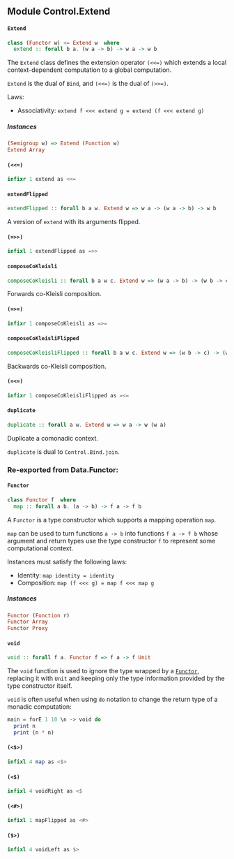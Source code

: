 ## Module Control.Extend

#### `Extend`

``` purescript
class (Functor w) <= Extend w  where
  extend :: forall b a. (w a -> b) -> w a -> w b
```

The `Extend` class defines the extension operator `(<<=)`
which extends a local context-dependent computation to
a global computation.

`Extend` is the dual of `Bind`, and `(<<=)` is the dual of
`(>>=)`.

Laws:

- Associativity: `extend f <<< extend g = extend (f <<< extend g)`

##### Instances
``` purescript
(Semigroup w) => Extend (Function w)
Extend Array
```

#### `(<<=)`

``` purescript
infixr 1 extend as <<=
```

#### `extendFlipped`

``` purescript
extendFlipped :: forall b a w. Extend w => w a -> (w a -> b) -> w b
```

A version of `extend` with its arguments flipped.

#### `(=>>)`

``` purescript
infixl 1 extendFlipped as =>>
```

#### `composeCoKleisli`

``` purescript
composeCoKleisli :: forall b a w c. Extend w => (w a -> b) -> (w b -> c) -> w a -> c
```

Forwards co-Kleisli composition.

#### `(=>=)`

``` purescript
infixr 1 composeCoKleisli as =>=
```

#### `composeCoKleisliFlipped`

``` purescript
composeCoKleisliFlipped :: forall b a w c. Extend w => (w b -> c) -> (w a -> b) -> w a -> c
```

Backwards co-Kleisli composition.

#### `(=<=)`

``` purescript
infixr 1 composeCoKleisliFlipped as =<=
```

#### `duplicate`

``` purescript
duplicate :: forall a w. Extend w => w a -> w (w a)
```

Duplicate a comonadic context.

`duplicate` is dual to `Control.Bind.join`.


### Re-exported from Data.Functor:

#### `Functor`

``` purescript
class Functor f  where
  map :: forall a b. (a -> b) -> f a -> f b
```

A `Functor` is a type constructor which supports a mapping operation
`map`.

`map` can be used to turn functions `a -> b` into functions
`f a -> f b` whose argument and return types use the type constructor `f`
to represent some computational context.

Instances must satisfy the following laws:

- Identity: `map identity = identity`
- Composition: `map (f <<< g) = map f <<< map g`

##### Instances
``` purescript
Functor (Function r)
Functor Array
Functor Proxy
```

#### `void`

``` purescript
void :: forall f a. Functor f => f a -> f Unit
```

The `void` function is used to ignore the type wrapped by a
[`Functor`](#functor), replacing it with `Unit` and keeping only the type
information provided by the type constructor itself.

`void` is often useful when using `do` notation to change the return type
of a monadic computation:

```purescript
main = forE 1 10 \n -> void do
  print n
  print (n * n)
```

#### `(<$>)`

``` purescript
infixl 4 map as <$>
```

#### `(<$)`

``` purescript
infixl 4 voidRight as <$
```

#### `(<#>)`

``` purescript
infixl 1 mapFlipped as <#>
```

#### `($>)`

``` purescript
infixl 4 voidLeft as $>
```

